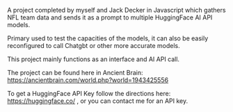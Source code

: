 A project completed by myself and Jack Decker in Javascript which gathers NFL team data and sends it as a prompt to multiple HuggingFace AI API models. 

Primary used to test the capacities of the models, it can also be easily reconfigured to call Chatgbt or other more accurate models.

This project mainly functions as an interface and AI API call.

The project can be found here in Ancient Brain: https://ancientbrain.com/world.php?world=1943425556

To get a HuggingFace API Key follow the directions here: https://huggingface.co/  , or you can contact me for an API key.
